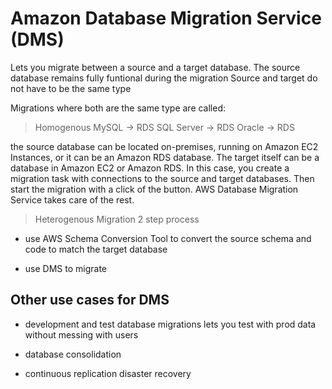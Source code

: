 # Amazon Database Migration Service (DMS)
Lets you migrate between a source and a target database. The source database remains fully funtional during the migration
Source and target do not have to be the same type

Migrations where both are the same type are called:
> Homogenous
MySQL -> RDS
SQL Server -> RDS
Oracle -> RDS

the source database can be located on-premises, running on Amazon EC2 Instances, or it can be an Amazon RDS database. The target itself can be a database in Amazon EC2 or Amazon RDS. In this case, you create a migration task with connections to the source and target databases. Then start the migration with a click of the button. AWS Database Migration Service takes care of the rest. 

> Heterogenous Migration
2 step process

- use AWS Schema Conversion Tool to convert the source schema and code to match the target database

- use DMS to migrate

## Other use cases for DMS
- development and test database migrations
lets you test with prod data without messing with users

- database consolidation

- continuous replication
disaster recovery